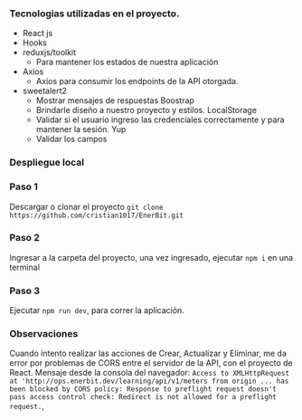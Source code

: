 
### Tecnologias utilizadas en el proyecto.
- React js
- Hooks
- reduxjs/toolkit
	- Para mantener los estados de nuestra aplicación
- Axios
	- Axios para consumir los endpoints de la API otorgada.
- sweetalert2
  - Mostrar mensajes de respuestas
Boostrap
  - Brindarle diseño a nuestro proyecto y estilos.
LocalStorage
  - Validar si el usuario ingreso las credenciales correctamente y para mantener la sesión.
Yup
  - Validar los campos


### Despliegue local
### Paso 1
Descargar o clonar el proyecto `git clone https://github.com/cristian1017/EnerBit.git`
### Paso 2
Ingresar a la carpeta del proyecto, una vez ingresado, ejecutar `npm i` en una terminal
### Paso 3
Ejecutar `npm run dev`, para correr la aplicación.


### Observaciones

Cuando intento realizar las acciones de Crear, Actualizar y Eliminar, me da error por problemas de CORS entre el servidor de la API, con el proyecto de React.
Mensaje desde la consola del navegador: `Access to XMLHttpRequest at 'http://ops.enerbit.dev/learning/api/v1/meters from origin ... has been blocked by CORS policy: Response to preflight request doesn't pass access control check: Redirect is not allowed for a preflight request.`, 
